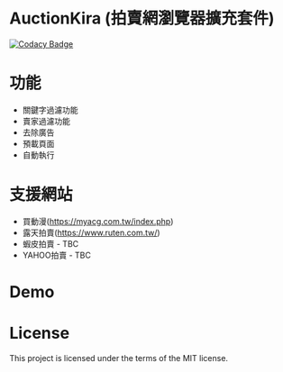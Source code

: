 # AuctionKira (拍賣網瀏覽器擴充套件)

[![Codacy Badge](https://api.codacy.com/project/badge/Grade/0cb0422412e74987bca688f33d6c0ef8)](https://app.codacy.com/manual/zmcx16/AuctionKira?utm_source=github.com&utm_medium=referral&utm_content=zmcx16/AuctionKira&utm_campaign=Badge_Grade_Settings)

# 功能
  * 關鍵字過濾功能
  * 賣家過濾功能
  * 去除廣告
  * 預載頁面
  * 自動執行

# 支援網站
  * 買動漫(https://myacg.com.tw/index.php)
  * 露天拍賣(https://www.ruten.com.tw/)
  * 蝦皮拍賣 - TBC
  * YAHOO拍賣 - TBC

# Demo



# License
This project is licensed under the terms of the MIT license.